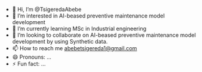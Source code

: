 - 👋 Hi, I’m @TsigeredaAbebe
- 👀 I’m interested in AI-beased preventive maintenance model development
- 🌱 I’m currently learning MSc in Industrial engineering
- 💞️ I’m looking to collaborate on AI-beased preventive maintenance model development by using Synthetic data.
- 📫 How to reach me abebetsigereda1@gmail.com
- 😄 Pronouns: ...
- ⚡ Fun fact: ...

<!---
TsigeredaAbebe/TsigeredaAbebe is a ✨ special ✨ repository because its `README.md` (this file) appears on your GitHub profile.
You can click the Preview link to take a look at your changes.
--->
